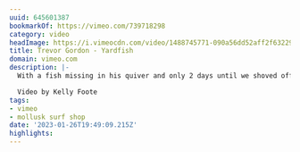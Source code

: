 ```yaml
---
uuid: 645601387
bookmarkOf: https://vimeo.com/739718298
category: video
headImage: https://i.vimeocdn.com/video/1488745771-090a56dd52aff2f632298b5a29586945e9adca97ca31db74e0fbef1afad9eb65-d_295x166
title: Trevor Gordon - Yardfish
domain: vimeo.com
description: |-
  With a fish missing in his quiver and only 2 days until we shoved off for the transatlantic crossing, Trevor; bloody and sweaty while working with piecemeal shaping equipment, squeaked out the Yardfish. A crude yet functional surf craft that gets ripped to shreds by the shaper along the journey. I glassed the board with brown vinyl ester resin the consistency of water and with no sanding resin to be found anywhere, we somehow still made that sticky pig fly.

  Video by Kelly Foote
tags:
- vimeo
- mollusk surf shop
date: '2023-01-26T19:49:09.215Z'
highlights:
---
```



